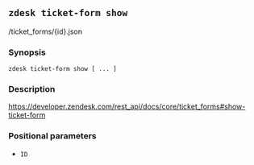 ## `zdesk ticket-form show`

/ticket_forms/{id}.json

### Synopsis

    zdesk ticket-form show [ ... ]

### Description

https://developer.zendesk.com/rest_api/docs/core/ticket_forms#show-ticket-form

### Positional parameters

* `ID`

